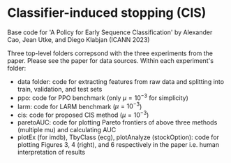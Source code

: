# Classifier-induced stopping (CIS)
Base code for 'A Policy for Early Sequence Classification' by Alexander Cao, Jean Utke, and Diego Klabjan (ICANN 2023)

Three top-level folders correpsond with the three experiments from the paper. Please see the paper for data sources. Within each experiment's folder:
-  data folder: code for extracting features from raw data and splitting into train, validation, and test sets
-  ppo: code for PPO benchmark (only $\mu=10^{-3}$ for simplicity)
-  larm: code for LARM benchmark ($\mu=10^{-3}$)
-  cis: code for proposed CIS method ($\mu=10^{-3}$)
-  paretoAUC: code for plotting Pareto frontiers of above three methods (multiple mu) and calculating AUC
-  plotEx (for imdb), TbyClass (ecg), plotAnalyze (stockOption): code for plotting Figures 3, 4 (right), and 6 respectively in the paper i.e. human interpretation of results
